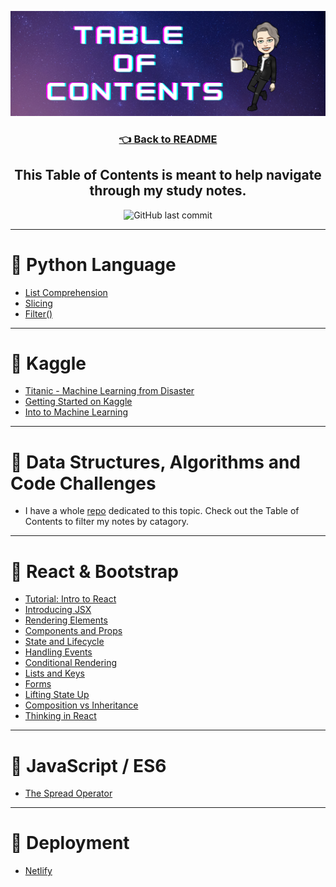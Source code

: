 ![table of contents img](./assets/tableofcontents.png)

<h3 align="center"><a href="./README.md">👈 Back to README</a><h3>

<h2 align="center"> This Table of Contents is meant to help navigate through my study notes.</h2>

<p align="center">
<img alt="GitHub last commit" src="https://img.shields.io/github/last-commit/HexxKing/study_notes?color=blueviolet&style=for-the-badge">
</p>

---

# 🌟 Python Language 
  - [List Comprehension](./python/list_comprehension.md)
  - [Slicing](./python/slicing.md)
  - [Filter()](./python/filter.md)

---

# 🌟 Kaggle
  - [Titanic - Machine Learning from Disaster](./kaggle/titanic.ipynb)
  - [Getting Started on Kaggle](./kaggle/getting_started_kaggle.md)
  - [Into to Machine Learning](./kaggle/intro_to_machine_learning.md)


---

# 🌟 Data Structures, Algorithms and Code Challenges
  - I have a whole [repo](https://github.com/HexxKing/data_structures_and_algorithms) dedicated to this topic. Check out the Table of Contents to filter my notes by catagory.

---

# 🌟 React & Bootstrap
  - [Tutorial: Intro to React](./react/tutorial_intro.md)
  - [Introducing JSX](./react/intro_jsx.md)
  - [Rendering Elements](./react/rendering_elements.md)
  - [Components and Props](./react/components_and_props.md)
  - [State and Lifecycle](./react/state_and_lifecycle.md)
  - [Handling Events](./react/handling_events.md)
  - [Conditional Rendering](./react/conditional_rendering.md)
  - [Lists and Keys](./react/lists_and_keys.md)
  - [Forms](./react/forms.md)
  - [Lifting State Up](./react/lifting_state_up.md)
  - [Composition vs Inheritance](./react/composition_vs_inheritance.md)
  - [Thinking in React](./react/thinking_in_react.md)

---

# 🌟 JavaScript / ES6
  - [The Spread Operator](./javascript/the_spread_operator.md)

---

# 🌟 Deployment
  - [Netlify](./deployment/netlify.md)








